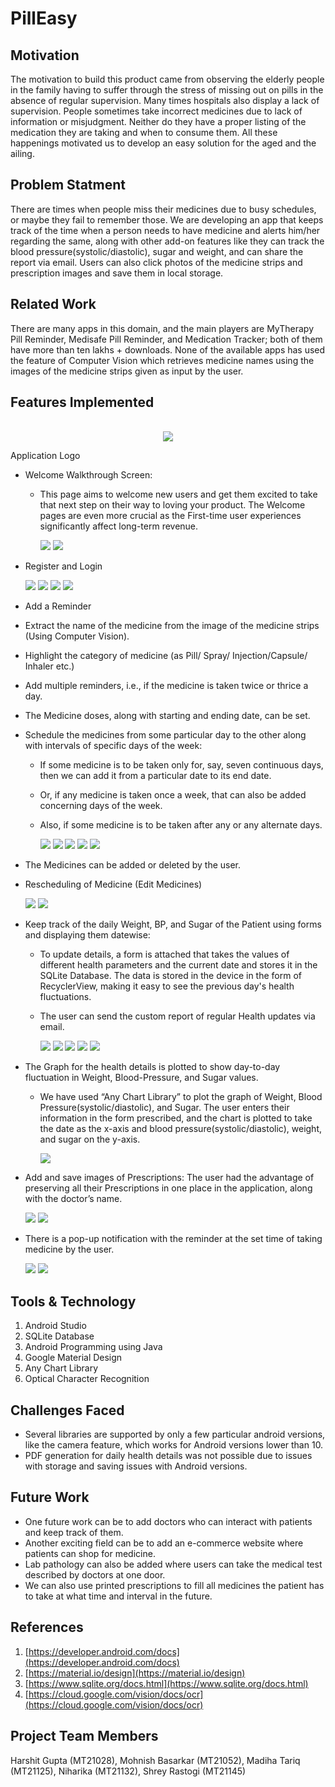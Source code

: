 # PillEasy

## Motivation

The motivation to build this product came from observing the elderly people in the family having to suffer through the stress of missing out on pills in the absence of regular supervision. Many times hospitals also display a lack of supervision. People sometimes take incorrect medicines due to lack of information or misjudgment. Neither do they have a proper listing of the medication they are taking and when to consume them. All these happenings motivated us to develop an easy solution for the aged and the ailing.

## Problem Statment

There are times when people miss their medicines due to busy schedules, or maybe they fail to remember those. We are developing an app that keeps track of the time when a person needs to have medicine and alerts him/her regarding the same, along with other add-on features like they can track the blood pressure(systolic/diastolic), sugar and weight, and can share the report via email. Users can also click photos of the medicine strips and prescription images and save them in local storage.

## Related Work

There are many apps in this domain, and the main players are MyTherapy Pill Reminder, Medisafe Pill Reminder, and Medication Tracker; both of them have more than ten lakhs + downloads. None of the available apps has used the feature of Computer Vision which retrieves medicine names using the images of the medicine strips given as input by the user.

## Features Implemented
<br>

<center><img src = "PillEasy_App_Images/logo.png"/></center>
<p style = "center"> Application Logo </p>

- Welcome Walkthrough Screen:
  - This page aims to welcome new users and get them excited to take that next step on their way to loving your product. The Welcome pages are even more crucial as the First-time user experiences significantly affect long-term revenue.
  
    ![](PillEasy_App_Images/walkthrough_1.png)
    ![](PillEasy_App_Images/walkthrough_2.png)
    <br>

- Register and Login

  ![](PillEasy_App_Images/register_1.png)
  ![](PillEasy_App_Images/register_2.png)
  ![](PillEasy_App_Images/login_1.png)
  ![](PillEasy_App_Images/login_2.png)
  <br>

- Add a Reminder

- Extract the name of the medicine from the image of the medicine strips (Using Computer Vision).
- Highlight the category of medicine (as Pill/ Spray/ Injection/Capsule/ Inhaler etc.)
- Add multiple reminders, i.e., if the medicine is taken twice or thrice a day.
- The Medicine doses, along with starting and ending date, can be set.
- Schedule the medicines from some particular day to the other along with intervals of specific days of the week:
  - If some medicine is to be taken only for, say, seven continuous days, then we can add it from a particular date to its end date.
  - Or, if any medicine is taken once a week, that can also be added concerning days of the week.
  - Also, if some medicine is to be taken after any or any alternate days.

    ![](PillEasy_App_Images/schedule_1.png)
    ![](PillEasy_App_Images/schedule_2.png)
    ![](PillEasy_App_Images/schedule_3.png)
    ![](PillEasy_App_Images/schedule_4.png)
    ![](PillEasy_App_Images/schedule_5.png)
    <br>

- The Medicines can be added or deleted by the user.

- Rescheduling of Medicine (Edit Medicines)

  ![](PillEasy_App_Images/reschedule_1.png)
  ![](PillEasy_App_Images/reschedule_2.png)
  <br>

- Keep track of the daily Weight, BP, and Sugar of the Patient using forms and displaying them datewise:
  - To update details, a form is attached that takes the values of different health parameters and the current date and stores it in the SQLite Database. The data is stored in the device in the form of RecyclerView, making it easy to see the previous day's health fluctuations.
  - The user can send the custom report of regular Health updates via email.
    
    ![](PillEasy_App_Images/keep_track_1.png)
    ![](PillEasy_App_Images/keep_track_2.png)
    ![](PillEasy_App_Images/keep_track_3.png)
    ![](PillEasy_App_Images/keep_track_4.png)
    ![](PillEasy_App_Images/keep_track_5.png)
    <br>

- The Graph for the health details is plotted to show day-to-day fluctuation in Weight, Blood-Pressure, and Sugar values.
  - We have used “Any Chart Library” to plot the graph of Weight, Blood Pressure(systolic/diastolic), and Sugar. The user enters their information in the form prescribed, and the chart is plotted to take the date as the x-axis and blood pressure(systolic/diastolic), weight, and sugar on the y-axis.

    ![](PillEasy_App_Images/graph.png)
    <br>

- Add and save images of Prescriptions: The user had the advantage of preserving all their Prescriptions in one place in the application, along with the doctor’s name.

  ![](PillEasy_App_Images/save_prescription_1.png)
  ![](PillEasy_App_Images/save_prescription_2.png)
  <br>

- There is a pop-up notification with the reminder at the set time of taking medicine by the user.
  
  ![](PillEasy_App_Images/notification_1.png)
  ![](PillEasy_App_Images/notification_2.png)
  <br>

## Tools & Technology

1. Android Studio
2. SQLite Database
3. Android Programming using Java
4. Google Material Design
5. Any Chart Library
6. Optical Character Recognition

## Challenges Faced

- Several libraries are supported by only a few particular android versions, like the camera feature, which works for Android versions lower than 10.
- PDF generation for daily health details was not possible due to issues with storage and saving issues with Android versions.

## Future Work

- One future work can be to add doctors who can interact with patients and keep track of them.
- Another exciting field can be to add an e-commerce website where patients can shop for medicine.
- Lab pathology can also be added where users can take the medical test described by doctors at one door.
- We can also use printed prescriptions to fill all medicines the patient has to take at what time and interval in the future.

## References

1) [https://developer.android.com/docs](https://developer.android.com/docs)
2) [https://material.io/design](https://material.io/design)
3) [https://www.sqlite.org/docs.html](https://www.sqlite.org/docs.html)
4) [https://cloud.google.com/vision/docs/ocr](https://cloud.google.com/vision/docs/ocr)

## Project Team Members
Harshit Gupta (MT21028), Mohnish Basarkar (MT21052), Madiha Tariq (MT21125), Niharika (MT21132), Shrey Rastogi (MT21145)

